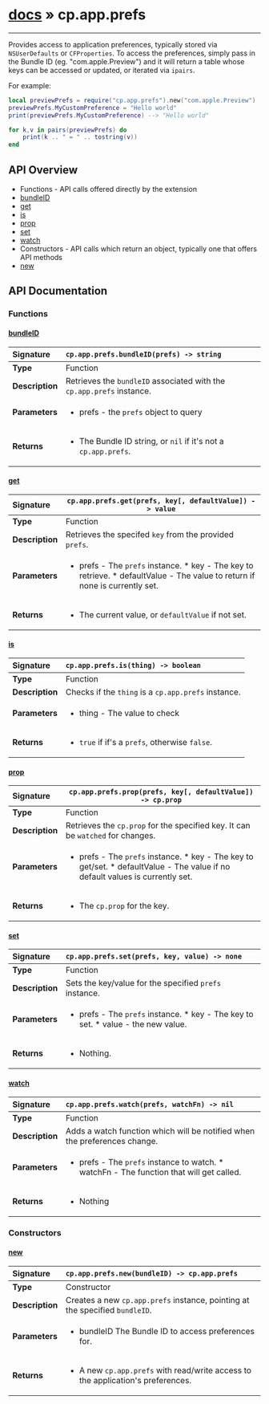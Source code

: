 # [docs](index.md) » cp.app.prefs
---

Provides access to application preferences, typically stored via `NSUserDefaults` or `CFProperties`.
To access the preferences, simply pass in the Bundle ID (eg. "com.apple.Preview") and it will return
a table whose keys can be accessed or updated, or iterated via `ipairs`.

For example:

```lua
local previewPrefs = require("cp.app.prefs").new("com.apple.Preview")
previewPrefs.MyCustomPreference = "Hello world"
print(previewPrefs.MyCustomPreference) --> "Hello world"

for k,v in pairs(previewPrefs) do
    print(k .. " = " .. tostring(v))
end
```

## API Overview
* Functions - API calls offered directly by the extension
 * [bundleID](#bundleid)
 * [get](#get)
 * [is](#is)
 * [prop](#prop)
 * [set](#set)
 * [watch](#watch)
* Constructors - API calls which return an object, typically one that offers API methods
 * [new](#new)

## API Documentation

### Functions

#### [bundleID](#bundleid)
| <span style="float: left;">**Signature**</span> | <span style="float: left;">`cp.app.prefs.bundleID(prefs) -> string` </span>                                                          |
| -----------------------------------------------------|---------------------------------------------------------------------------------------------------------|
| **Type**                                             | Function |
| **Description**                                      | Retrieves the `bundleID` associated with the `cp.app.prefs` instance. |
| **Parameters**                                       | <ul><li>prefs     - the <code>prefs</code> object to query</li></ul> |
| **Returns**                                          | <ul><li>The Bundle ID string, or <code>nil</code> if it's not a <code>cp.app.prefs</code>.</li></ul> |

#### [get](#get)
| <span style="float: left;">**Signature**</span> | <span style="float: left;">`cp.app.prefs.get(prefs, key[, defaultValue]) -> value` </span>                                                          |
| -----------------------------------------------------|---------------------------------------------------------------------------------------------------------|
| **Type**                                             | Function |
| **Description**                                      | Retrieves the specifed `key` from the provided `prefs`. |
| **Parameters**                                       | <ul><li>prefs         - The <code>prefs</code> instance. * key           - The key to retrieve. * defaultValue  - The value to return if none is currently set.</li></ul> |
| **Returns**                                          | <ul><li>The current value, or <code>defaultValue</code> if not set.</li></ul> |

#### [is](#is)
| <span style="float: left;">**Signature**</span> | <span style="float: left;">`cp.app.prefs.is(thing) -> boolean` </span>                                                          |
| -----------------------------------------------------|---------------------------------------------------------------------------------------------------------|
| **Type**                                             | Function |
| **Description**                                      | Checks if the `thing` is a `cp.app.prefs` instance. |
| **Parameters**                                       | <ul><li>thing     - The value to check</li></ul> |
| **Returns**                                          | <ul><li><code>true</code> if if's a <code>prefs</code>, otherwise <code>false</code>.</li></ul> |

#### [prop](#prop)
| <span style="float: left;">**Signature**</span> | <span style="float: left;">`cp.app.prefs.prop(prefs, key[, defaultValue]) -> cp.prop` </span>                                                          |
| -----------------------------------------------------|---------------------------------------------------------------------------------------------------------|
| **Type**                                             | Function |
| **Description**                                      | Retrieves the `cp.prop` for the specified key. It can be `watched` for changes. |
| **Parameters**                                       | <ul><li>prefs         - The <code>prefs</code> instance. * key           - The key to get/set. * defaultValue  - The value if no default values is currently set.</li></ul> |
| **Returns**                                          | <ul><li>The <code>cp.prop</code> for the key.</li></ul> |

#### [set](#set)
| <span style="float: left;">**Signature**</span> | <span style="float: left;">`cp.app.prefs.set(prefs, key, value) -> none` </span>                                                          |
| -----------------------------------------------------|---------------------------------------------------------------------------------------------------------|
| **Type**                                             | Function |
| **Description**                                      | Sets the key/value for the specified `prefs` instance. |
| **Parameters**                                       | <ul><li>prefs     - The <code>prefs</code> instance. * key       - The key to set. * value     - the new value.</li></ul> |
| **Returns**                                          | <ul><li>Nothing.</li></ul> |

#### [watch](#watch)
| <span style="float: left;">**Signature**</span> | <span style="float: left;">`cp.app.prefs.watch(prefs, watchFn) -> nil` </span>                                                          |
| -----------------------------------------------------|---------------------------------------------------------------------------------------------------------|
| **Type**                                             | Function |
| **Description**                                      | Adds a watch function which will be notified when the preferences change. |
| **Parameters**                                       | <ul><li>prefs     - The <code>prefs</code> instance to watch. * watchFn   - The function that will get called.</li></ul> |
| **Returns**                                          | <ul><li>Nothing</li></ul> |

### Constructors

#### [new](#new)
| <span style="float: left;">**Signature**</span> | <span style="float: left;">`cp.app.prefs.new(bundleID) -> cp.app.prefs` </span>                                                          |
| -----------------------------------------------------|---------------------------------------------------------------------------------------------------------|
| **Type**                                             | Constructor |
| **Description**                                      | Creates a new `cp.app.prefs` instance, pointing at the specified `bundleID`. |
| **Parameters**                                       | <ul><li>bundleID      The Bundle ID to access preferences for.</li></ul> |
| **Returns**                                          | <ul><li>A new <code>cp.app.prefs</code> with read/write access to the application's preferences.</li></ul> |

